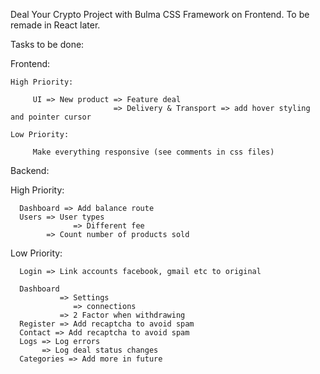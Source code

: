 Deal Your Crypto Project with Bulma CSS Framework on Frontend. To be remade in React later.

Tasks to be done:

Frontend:

    High Priority:

         UI => New product => Feature deal
                           => Delivery & Transport => add hover styling and pointer cursor

    Low Priority:

         Make everything responsive (see comments in css files)


Backend:

   High Priority:

      Dashboard => Add balance route
      Users => User types
                  => Different fee
            => Count number of products sold

   Low Priority:

      Login => Link accounts facebook, gmail etc to original
      
      Dashboard 
               => Settings
                  => connections
               => 2 Factor when withdrawing
      Register => Add recaptcha to avoid spam
      Contact => Add recaptcha to avoid spam                        
      Logs => Log errors
           => Log deal status changes
      Categories => Add more in future